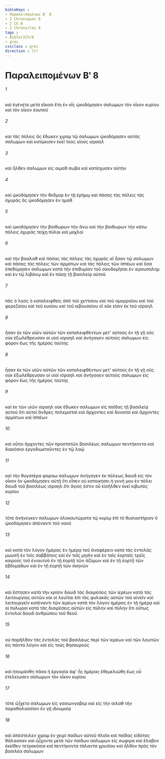 ```yaml
---
bibleKeys : 
- Παραλειπομένων Βʹ 8
- 2 Chroniques 8
- 2 Ch 8
- 2 Chronicles 8
tags : 
- Bible/2Ch/8
- grec
cssclass : grec
direction : ltr
---
```


# Παραλειπομένων Βʹ 8

###### 1
καὶ ἐγένετο μετὰ εἴκοσι ἔτη ἐν οἷς ᾠκοδόμησεν σαλωμων τὸν οἶκον κυρίου καὶ τὸν οἶκον ἑαυτοῦ
###### 2
καὶ τὰς πόλεις ἃς ἔδωκεν χιραμ τῷ σαλωμων ᾠκοδόμησεν αὐτὰς σαλωμων καὶ κατῴκισεν ἐκεῖ τοὺς υἱοὺς ισραηλ
###### 3
καὶ ἦλθεν σαλωμων εἰς αιμαθ σωβα καὶ κατίσχυσεν αὐτήν
###### 4
καὶ ᾠκοδόμησεν τὴν θεδμορ ἐν τῇ ἐρήμῳ καὶ πάσας τὰς πόλεις τὰς ὀχυράς ἃς ᾠκοδόμησεν ἐν ημαθ
###### 5
καὶ ᾠκοδόμησεν τὴν βαιθωρων τὴν ἄνω καὶ τὴν βαιθωρων τὴν κάτω πόλεις ὀχυράς τείχη πύλαι καὶ μοχλοί
###### 6
καὶ τὴν βααλαθ καὶ πάσας τὰς πόλεις τὰς ὀχυράς αἳ ἦσαν τῷ σαλωμων καὶ πάσας τὰς πόλεις τῶν ἁρμάτων καὶ τὰς πόλεις τῶν ἱππέων καὶ ὅσα ἐπεθύμησεν σαλωμων κατὰ τὴν ἐπιθυμίαν τοῦ οἰκοδομῆσαι ἐν ιερουσαλημ καὶ ἐν τῷ λιβάνῳ καὶ ἐν πάσῃ τῇ βασιλείᾳ αὐτοῦ
###### 7
πᾶς ὁ λαὸς ὁ καταλειφθεὶς ἀπὸ τοῦ χετταίου καὶ τοῦ αμορραίου καὶ τοῦ φερεζαίου καὶ τοῦ ευαίου καὶ τοῦ ιεβουσαίου οἳ οὔκ εἰσιν ἐκ τοῦ ισραηλ
###### 8
ἦσαν ἐκ τῶν υἱῶν αὐτῶν τῶν καταλειφθέντων μετ' αὐτοὺς ἐν τῇ γῇ οὓς οὐκ ἐξωλέθρευσαν οἱ υἱοὶ ισραηλ καὶ ἀνήγαγεν αὐτοὺς σαλωμων εἰς φόρον ἕως τῆς ἡμέρας ταύτης
###### 8
ἦσαν ἐκ τῶν υἱῶν αὐτῶν τῶν καταλειφθέντων μετ' αὐτοὺς ἐν τῇ γῇ οὓς οὐκ ἐξωλέθρευσαν οἱ υἱοὶ ισραηλ καὶ ἀνήγαγεν αὐτοὺς σαλωμων εἰς φόρον ἕως τῆς ἡμέρας ταύτης
###### 9
καὶ ἐκ τῶν υἱῶν ισραηλ οὐκ ἔδωκεν σαλωμων εἰς παῖδας τῇ βασιλείᾳ αὐτοῦ ὅτι αὐτοὶ ἄνδρες πολεμισταὶ καὶ ἄρχοντες καὶ δυνατοὶ καὶ ἄρχοντες ἁρμάτων καὶ ἱππέων
###### 10
καὶ οὗτοι ἄρχοντες τῶν προστατῶν βασιλέως σαλωμων πεντήκοντα καὶ διακόσιοι ἐργοδιωκτοῦντες ἐν τῷ λαῷ
###### 11
καὶ τὴν θυγατέρα φαραω σαλωμων ἀνήγαγεν ἐκ πόλεως δαυιδ εἰς τὸν οἶκον ὃν ᾠκοδόμησεν αὐτῇ ὅτι εἶπεν οὐ κατοικήσει ἡ γυνή μου ἐν πόλει δαυιδ τοῦ βασιλέως ισραηλ ὅτι ἅγιός ἐστιν οὗ εἰσῆλθεν ἐκεῖ κιβωτὸς κυρίου
###### 12
τότε ἀνήνεγκεν σαλωμων ὁλοκαυτώματα τῷ κυρίῳ ἐπὶ τὸ θυσιαστήριον ὃ ᾠκοδόμησεν ἀπέναντι τοῦ ναοῦ
###### 13
καὶ κατὰ τὸν λόγον ἡμέρας ἐν ἡμέρᾳ τοῦ ἀναφέρειν κατὰ τὰς ἐντολὰς μωυσῆ ἐν τοῖς σαββάτοις καὶ ἐν τοῖς μησὶν καὶ ἐν ταῖς ἑορταῖς τρεῖς καιροὺς τοῦ ἐνιαυτοῦ ἐν τῇ ἑορτῇ τῶν ἀζύμων καὶ ἐν τῇ ἑορτῇ τῶν ἑβδομάδων καὶ ἐν τῇ ἑορτῇ τῶν σκηνῶν
###### 14
καὶ ἔστησεν κατὰ τὴν κρίσιν δαυιδ τὰς διαιρέσεις τῶν ἱερέων κατὰ τὰς λειτουργίας αὐτῶν καὶ οἱ λευῖται ἐπὶ τὰς φυλακὰς αὐτῶν τοῦ αἰνεῖν καὶ λειτουργεῖν κατέναντι τῶν ἱερέων κατὰ τὸν λόγον ἡμέρας ἐν τῇ ἡμέρᾳ καὶ οἱ πυλωροὶ κατὰ τὰς διαιρέσεις αὐτῶν εἰς πύλην καὶ πύλην ὅτι οὕτως ἐντολαὶ δαυιδ ἀνθρώπου τοῦ θεοῦ
###### 15
οὐ παρῆλθον τὰς ἐντολὰς τοῦ βασιλέως περὶ τῶν ἱερέων καὶ τῶν λευιτῶν εἰς πάντα λόγον καὶ εἰς τοὺς θησαυρούς
###### 16
καὶ ἡτοιμάσθη πᾶσα ἡ ἐργασία ἀφ' ἧς ἡμέρας ἐθεμελιώθη ἕως οὗ ἐτελείωσεν σαλωμων τὸν οἶκον κυρίου
###### 17
τότε ὤ|χετο σαλωμων εἰς γασιωνγαβερ καὶ εἰς τὴν αιλαθ τὴν παραθαλασσίαν ἐν γῇ ιδουμαίᾳ
###### 18
καὶ ἀπέστειλεν χιραμ ἐν χειρὶ παίδων αὐτοῦ πλοῖα καὶ παῖδας εἰδότας θάλασσαν καὶ ὤ|χοντο μετὰ τῶν παίδων σαλωμων εἰς σωφιρα καὶ ἔλαβον ἐκεῖθεν τετρακόσια καὶ πεντήκοντα τάλαντα χρυσίου καὶ ἦλθον πρὸς τὸν βασιλέα σαλωμων
